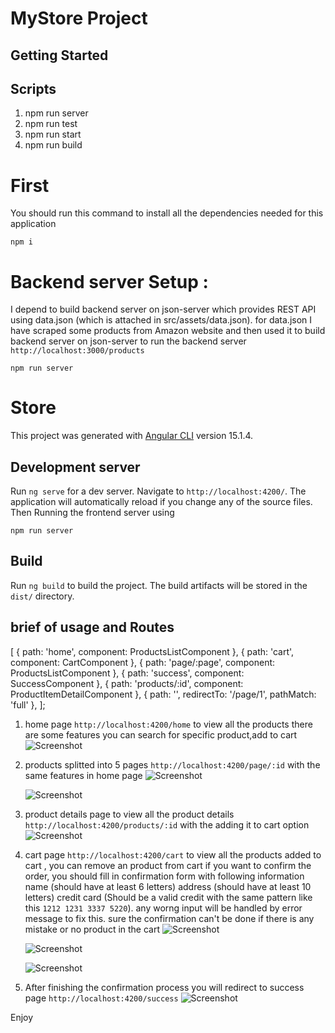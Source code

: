 # MyStore Project

## Getting Started

## Scripts

1. npm run server
2. npm run test
3. npm run start
4. npm run build

# First

You should run this command to install all the dependencies needed for this application

```
npm i

```

# Backend server Setup :

I depend to build backend server on json-server which provides REST API using data.json (which is attached in src/assets/data.json).
for data.json I have scraped some products from Amazon website and then used it to build backend server on json-server
to run the backend server
`http://localhost:3000/products`

```
npm run server
```

# Store

This project was generated with [Angular CLI](https://github.com/angular/angular-cli) version 15.1.4.

## Development server

Run `ng serve` for a dev server. Navigate to `http://localhost:4200/`. The application will automatically reload if you change any of the source files.
Then Running the frontend server using

```
npm run server
```

## Build

Run `ng build` to build the project. The build artifacts will be stored in the `dist/` directory.

## brief of usage and Routes

[
{ path: 'home', component: ProductsListComponent },
{ path: 'cart', component: CartComponent },
{ path: 'page/:page', component: ProductsListComponent },
{ path: 'success', component: SuccessComponent },
{ path: 'products/:id', component: ProductItemDetailComponent },
{ path: '', redirectTo: '/page/1', pathMatch: 'full' },
];

1. home page `http://localhost:4200/home`
   to view all the products there are some features you can search for specific product,add to cart
   ![Screenshot]('https://raw.githubusercontent.com/Hemdan217/my_store/main/screenShots/Searching_for_home.png')
2. products splitted into 5 pages `http://localhost:4200/page/:id` with the same features in home page
   ![Screenshot]('https://raw.githubusercontent.com/Hemdan217/my_store/main/screenShots/pagination.png')

   ![Screenshot]('https://raw.githubusercontent.com/Hemdan217/my_store/main/screenShots/Adding_Product_to_cart.png')

3. product details page to view all the product details `http://localhost:4200/products/:id` with the adding it to cart option
   ![Screenshot]('https://raw.githubusercontent.com/Hemdan217/my_store/main/screenShots/Adding_Product_to_car_2.png')
4. cart page `http://localhost:4200/cart` to view all the products added to cart , you can remove an product from cart
   if you want to confirm the order, you should fill in confirmation form with following information
   name (should have at least 6 letters)
   address (should have at least 10 letters)
   credit card (Should be a valid credit with the same pattern like this `1212 1231 3337 5220`).
   any worng input will be handled by error message to fix this.
   sure the confirmation can't be done if there is any mistake or no product in the cart
   ![Screenshot]('https://raw.githubusercontent.com/Hemdan217/my_store/main/screenShots/Cart.png')

   ![Screenshot]('https://raw.githubusercontent.com/Hemdan217/my_store/main/screenShots/empty_cart.png')

   ![Screenshot]('https://raw.githubusercontent.com/Hemdan217/my_store/main/screenShots/Searching_for_home.png')

5. After finishing the confirmation process you will redirect to success page `http://localhost:4200/success`
   ![Screenshot]('https://raw.githubusercontent.com/Hemdan217/my_store/main/screenShots/Done.png')

Enjoy
